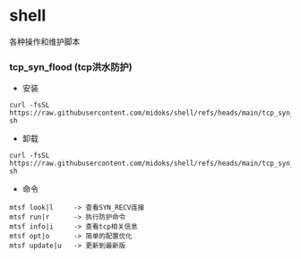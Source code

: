 # shell

各种操作和维护脚本

### tcp_syn_flood (tcp洪水防护)

-  安装
```
curl -fsSL https://raw.githubusercontent.com/midoks/shell/refs/heads/main/tcp_syn_flood/install.sh| sh
```

- 卸载

```
curl -fsSL https://raw.githubusercontent.com/midoks/shell/refs/heads/main/tcp_syn_flood/uninstall.sh| sh
```

- 命令
```
mtsf look|l     -> 查看SYN_RECV连接
mtsf run|r      -> 执行防护命令
mtsf info|i     -> 查看tcp相关信息
mtsf opt|o      -> 简单的配置优化
mtsf update|u   -> 更新到最新版
```
